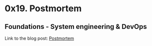 # 0x19. Postmortem
## Foundations - System engineering & DevOps

Link to the blog post: [Postmortem](https://medium.com/@kevapostol/postmortem-96aff8e2400b)
